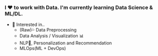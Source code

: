### I ❤ to work with Data. I'm currently learning Data Science & ML/DL. <!--I want to work as a data scientist.-->
- 🤩 Interested in..
    - (Raw)💦 Data Preprocessing
    - Data Analysis / Visualization 📊
    - NLP💬, Personalization and Recommendation
    - MLOps(ML + DevOps)
    
<!--
**joniekwon/joniekwon** is a ✨ _special_ ✨ repository because its `README.md` (this file) appears on your GitHub profile.

Here are some ideas to get you started:

- 🔭 I’m currently working on ...
- 🌱 I’m currently learning ...
- 👯 I’m looking to collaborate on ...
- 🤔 I’m looking for help with ...
- 💬 Ask me about ...
- 📫 How to reach me: ...
- 😄 Pronouns: ...
- ⚡ Fun fact: ...
-->

